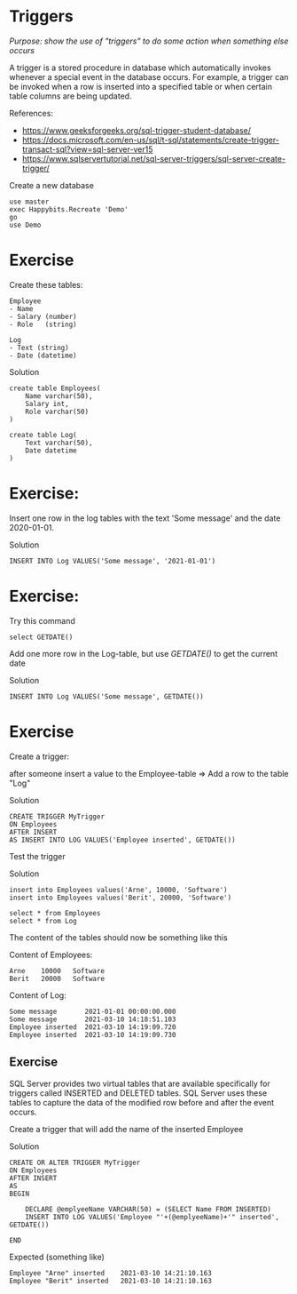 
# Triggers

*Purpose: show the use of "triggers" to do some action when something else occurs*

 A trigger is a stored procedure in database which automatically invokes whenever a special event in the database occurs. For example, a trigger can be invoked when a row is inserted into a specified table or when certain table columns are being updated.

References:
- https://www.geeksforgeeks.org/sql-trigger-student-database/
- https://docs.microsoft.com/en-us/sql/t-sql/statements/create-trigger-transact-sql?view=sql-server-ver15
- https://www.sqlservertutorial.net/sql-server-triggers/sql-server-create-trigger/

Create a new database

	use master
	exec Happybits.Recreate 'Demo'
	go
	use Demo

# Exercise

Create these tables:

	Employee
	- Name
	- Salary (number)
	- Role   (string)

	Log
	- Text (string)
	- Date (datetime)

Solution

	create table Employees(
		Name varchar(50),
		Salary int,
		Role varchar(50)
	)

	create table Log(
		Text varchar(50),
		Date datetime
	)


# Exercise: 

Insert one row in the log tables with the text 'Some message' and the date 2020-01-01.

Solution

	INSERT INTO Log VALUES('Some message', '2021-01-01')

# Exercise: 

Try this command

	select GETDATE()

Add one more row in the Log-table, but use *GETDATE()* to get the current date

Solution

	INSERT INTO Log VALUES('Some message', GETDATE())

# Exercise

Create a trigger: 

after someone insert a value to the Employee-table => Add a row to the table "Log"

Solution

	CREATE TRIGGER MyTrigger  
	ON Employees  
	AFTER INSERT   
	AS INSERT INTO LOG VALUES('Employee inserted', GETDATE())


Test the trigger

Solution

	insert into Employees values('Arne', 10000, 'Software')
	insert into Employees values('Berit', 20000, 'Software')

	select * from Employees
	select * from Log

The content of the tables should now be something like this

Content of Employees:

	Arne	10000	Software
	Berit	20000	Software

Content of Log:

	Some message       2021-01-01 00:00:00.000
	Some message       2021-03-10 14:18:51.103
	Employee inserted  2021-03-10 14:19:09.720
	Employee inserted  2021-03-10 14:19:09.730

## Exercise

SQL Server provides two virtual tables that are available specifically for triggers called INSERTED and DELETED tables. SQL Server uses these tables to capture the data of the modified row before and after the event occurs.

Create a trigger that will add the name of the inserted Employee

Solution

	CREATE OR ALTER TRIGGER MyTrigger  
	ON Employees  
	AFTER INSERT   
	AS 
	BEGIN

		DECLARE @emplyeeName VARCHAR(50) = (SELECT Name FROM INSERTED)
		INSERT INTO LOG VALUES('Employee "'+(@emplyeeName)+'" inserted', GETDATE())
		
	END

Expected (something like)

	Employee "Arne" inserted	2021-03-10 14:21:10.163
	Employee "Berit" inserted	2021-03-10 14:21:10.163